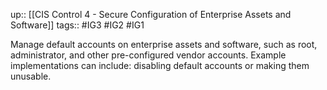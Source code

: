 up:: [[CIS Control 4 - Secure Configuration of Enterprise Assets and Software]]
tags:: #IG3 #IG2 #IG1

Manage default accounts on enterprise assets and software, such as root, administrator, and other pre-configured vendor accounts. Example implementations can include: disabling default accounts or making them unusable.